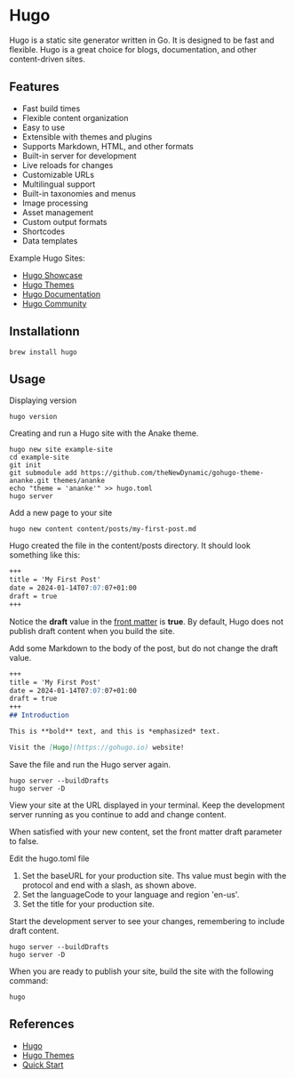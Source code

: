 # Hugo

Hugo is a static site generator written in Go.  It is designed to be fast and flexible.  Hugo is a great choice for blogs, documentation, and other content-driven sites.

## Features

- Fast build times
- Flexible content organization
- Easy to use
- Extensible with themes and plugins
- Supports Markdown, HTML, and other formats
- Built-in server for development
- Live reloads for changes
- Customizable URLs
- Multilingual support
- Built-in taxonomies and menus
- Image processing
- Asset management
- Custom output formats
- Shortcodes
- Data templates

Example Hugo Sites:

- [Hugo Showcase](https://gohugo.io/showcase/)
- [Hugo Themes](https://themes.gohugo.io)
- [Hugo Documentation](https://gohugo.io/documentation/)
- [Hugo Community](https://discourse.gohugo.io)

## Installationn

```Shell
brew install hugo
```

## Usage

Displaying version

```Shell
hugo version
```

Creating and run a Hugo site with the Anake theme.

```Shell
hugo new site example-site
cd example-site
git init
git submodule add https://github.com/theNewDynamic/gohugo-theme-ananke.git themes/ananke
echo "theme = 'ananke'" >> hugo.toml
hugo server
```

Add a new page to your site

```Shell
hugo new content content/posts/my-first-post.md
```

Hugo created the file in the content/posts directory. It should look something like this:

```Markdown
+++
title = 'My First Post'
date = 2024-01-14T07:07:07+01:00
draft = true
+++
```

Notice the **draft** value in the [front matter](https://gohugo.io/content-management/front-matter/) is **true**.  By default, Hugo does not publish draft content when you build the site.


Add some Markdown to the body of the post, but do not change the draft value.

```Markdown
+++
title = 'My First Post'
date = 2024-01-14T07:07:07+01:00
draft = true
+++
## Introduction

This is **bold** text, and this is *emphasized* text.

Visit the [Hugo](https://gohugo.io) website!
```

Save the file and run the Hugo server again.

```Shell
hugo server --buildDrafts
hugo server -D
```

View your site at the URL displayed in your terminal. Keep the development server running as you continue to add and change content.

When satisfied with your new content, set the front matter draft parameter to false.


Edit the hugo.toml file 

1. Set the baseURL for your production site.  Ths value must begin with the protocol and end with a slash, as shown above.
2. Set the languageCode to your language and region 'en-us'.
3. Set the title for your production site.

Start the development server to see your changes, remembering to include draft content.

```Shell
hugo server --buildDrafts
hugo server -D
```

When you are ready to publish your site, build the site with the following command:

```Shell
hugo
```

## References

- [Hugo](https://gohugo.io)
- [Hugo Themes](https://themes.gohugo.io)
- [Quick Start](https://gohugo.io/getting-started/quick-start/)